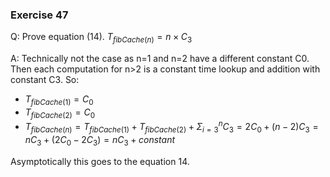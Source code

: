 ### Exercise 47

Q: Prove equation (14). $T_{fibCache(n)} = n \times C_3$

A: 
Technically not the case as n=1 and n=2 have a different constant C0.
Then each computation for n>2 is a constant time lookup and addition with constant C3.
So:
- $T_{fibCache(1)} = C_0$
- $T_{fibCache(2)} = C_0$
- $T_{fibCache(n)} = T_{fibCache(1)} + T_{fibCache(2)} + \Sigma_{i=3}^{n}C_{3} = 2C_{0} + (n-2)C_{3} = nC_{3} + (2C_{0} - 2C_{3}) = nC_{3} + constant$

Asymptotically this goes to the equation 14.

